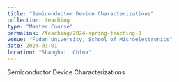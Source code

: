 ```yaml
---
title: "Semiconductor Device Characterizations"
collection: teaching
type: "Master Course"
permalink: /teaching/2024-spring-teaching-3
venue: "Fudan University, School of Microelectronics"
date: 2024-03-01
location: "Shanghai, China"
---
```


Semiconductor Device Characterizations

